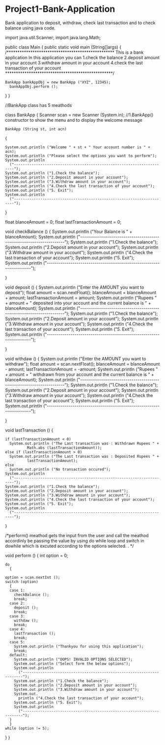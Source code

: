 # Project1-Bank-Application
Bank application to deposit, withdraw, check last transaction and to check balance using java code.

import java.util.Scanner;
import java.lang.Math;

public class Main
{
  public static void main (String[]args)
  {
		/**************************************************
		This is a bank application
		In this application you can 
		1.check the balance
		2.deposit amount in your account
		3.withdraw amount in your account
		4.check the last transaction of your account
		**************************************************/
		
    BankApp bankAppObj = new BankApp ("XYZ", 12345);
      bankAppObj.perform ();
  }
}

   //BankApp class has 5 meathods

class BankApp
{
  Scanner scan = new Scanner (System.in);
  //1.BankApp() constructor to show the menu and to display the welcome message

    BankApp (String st, int acn)
  {

    System.out.println ("Welcome " + st + " Your account number is " + acn);
    System.out.println ("Please select the options you want to perform");
    System.out.println
      ("----------------------------------------------------------------------");
    System.out.println ("1.Check the balance");
    System.out.println ("2.Deposit amount in your account");
    System.out.println ("3.Withdraw amount in your account");
    System.out.println ("4.Check the last transaction of your account");
    System.out.println ("5. Exit");
    System.out.println
      ("----------------------------------------------------------------------");
  }

  float blanceAmount = 0;
  float lastTransactionAmount = 0;
  
  
  void checkBalance ()
  {
    System.out.println ("Your Balance is " + blanceAmount);
    System.out.println
      ("----------------------------------------------------------------------");
    System.out.println ("1.Check the balance");
    System.out.println ("2.Deposit amount in your account");
    System.out.println ("3.Withdraw amount in your account");
    System.out.println ("4.Check the last transaction of your account");
    System.out.println ("5. Exit");
    System.out.println
      ("----------------------------------------------------------------------");

  }

  
  void deposit ()
  {
  System.out.println ("Enter the AMOUNT you want to deposit");
    float amount = scan.nextFloat();
    blanceAmount = blanceAmount + amount;
    lastTransactionAmount = amount;
  System.out.println ("Rupees " + amount + " deposited into your account and the current balance is " + blanceAmount);
    System.out.println
      ("----------------------------------------------------------------------");
    System.out.println ("1.Check the balance");
    System.out.println ("2.Deposit amount in your account");
    System.out.println ("3.Withdraw amount in your account");
    System.out.println ("4.Check the last transaction of your account");
    System.out.println ("5. Exit");
    System.out.println
      ("----------------------------------------------------------------------");

  }

  
  void withdaw ()
  {
      System.out.println ("Enter the AMOUNT you want to withdraw");
    float amount = scan.nextFloat();
    blanceAmount = blanceAmount - amount;
    lastTransactionAmount = -amount;
  System.out.println ("Rupees " + amount + " withdrawn from your account and the current balance is " + blanceAmount);
    System.out.println
      ("----------------------------------------------------------------------");
    System.out.println ("1.Check the balance");
    System.out.println ("2.Deposit amount in your account");
    System.out.println ("3.Withdraw amount in your account");
    System.out.println ("4.Check the last transaction of your account");
    System.out.println ("5. Exit");
    System.out.println
      ("----------------------------------------------------------------------");

  }

  void lastTransaction ()
  {

    if (lastTransactionAmount < 0)
      System.out.println ("The Last transaction was : Withdrawn Rupees " +
			  Math.abs (lastTransactionAmount));
    else if (lastTransactionAmount > 0)
      System.out.println ("The Last transaction was : Deposited Rupees " +
			  lastTransactionAmount);
    else
      System.out.println ("No transaction occured");
    System.out.println
      ("----------------------------------------------------------------------");
    System.out.println ("1.Check the balance");
    System.out.println ("2.Deposit amount in your account");
    System.out.println ("3.Withdraw amount in your account");
    System.out.println ("4.Check the last transaction of your account");
    System.out.println ("5. Exit");
    System.out.println
      ("----------------------------------------------------------------------");
  }

  /*perform() meathod gets the input from the user and call the meathod accordinly be passing the value
     by using do while loop and switch in dowhile which is excuted according to the options selected.
     .
   */

  void perform ()
  {
    int option = 0;


    do
      {

	option = scan.nextInt ();
	switch (option)
	  {
	  case 1:
	    checkBalance ();
	    break;
	  case 2:
	    deposit ();
	    break;
	  case 3:
	    withdaw ();
	    break;
	  case 4:
	    lastTransaction ();
	    break;
	  case 5:
	    System.out.println ("Thankyou for using this application");
	    break;
	  default:
	    System.out.println ("OOPS! INVALID OPTIONS SELECTED");
	    System.out.println ("Select form the below options");
	    System.out.println
	      ("----------------------------------------------------------------------");
	    System.out.println ("1.Check the balance");
	    System.out.println ("2.Deposit amount in your account");
	    System.out.println ("3.Withdraw amount in your account");
	    System.out.
	      println ("4.Check the last transaction of your account");
	    System.out.println ("5. Exit");
	    System.out.println
	      ("----------------------------------------------------------------------");
	  }
      }
    while (option != 5);

  }
}
